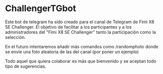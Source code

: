 # ChallengerTGbot

Este bot de telegram ha sido creado para el canal de Telegram de Fimi X8 SE Challenger.
El objetivo de facilitar a los participantes y a los administradores del "Fimi X8 SE Challenger" tanto la participación como la selección.

En el futuro intentaremos añadir más comandos como /randomphoto donde se envíe una foto aleatoria de las del canal (por poner un ejemplo)

Todo aquel que quiera colaborar es más que bienvenido y se aceptan todo tipo de sugerencias. 
